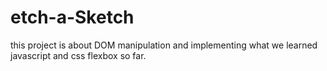# etch-a-Sketch
this project is about DOM manipulation and implementing what we learned javascript and css flexbox so far.

